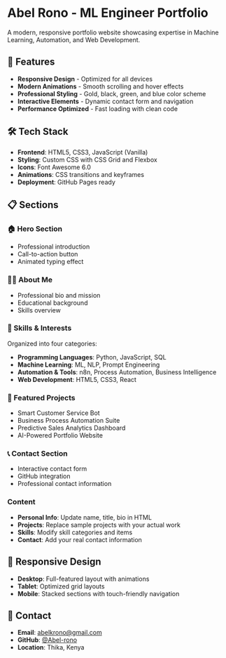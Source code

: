 # Abel Rono - ML Engineer Portfolio

A modern, responsive portfolio website showcasing expertise in Machine Learning, Automation, and Web Development.

## 🌟 Features

- **Responsive Design** - Optimized for all devices
- **Modern Animations** - Smooth scrolling and hover effects
- **Professional Styling** - Gold, black, green, and blue color scheme
- **Interactive Elements** - Dynamic contact form and navigation
- **Performance Optimized** - Fast loading with clean code

## 🛠️ Tech Stack

- **Frontend**: HTML5, CSS3, JavaScript (Vanilla)
- **Styling**: Custom CSS with CSS Grid and Flexbox
- **Icons**: Font Awesome 6.0
- **Animations**: CSS transitions and keyframes
- **Deployment**: GitHub Pages ready

## 📋 Sections

### 🏠 Hero Section
- Professional introduction
- Call-to-action button
- Animated typing effect

### 👨‍💼 About Me
- Professional bio and mission
- Educational background
- Skills overview

### 🚀 Skills & Interests
Organized into four categories:
- **Programming Languages**: Python, JavaScript, SQL
- **Machine Learning**: ML, NLP, Prompt Engineering
- **Automation & Tools**: n8n, Process Automation, Business Intelligence
- **Web Development**: HTML5, CSS3, React

### 💼 Featured Projects
- Smart Customer Service Bot
- Business Process Automation Suite
- Predictive Sales Analytics Dashboard
- AI-Powered Portfolio Website

### 📞 Contact Section
- Interactive contact form
- GitHub integration
- Professional contact information

### Content
- **Personal Info**: Update name, title, bio in HTML
- **Projects**: Replace sample projects with your actual work
- **Skills**: Modify skill categories and items
- **Contact**: Add your real contact information

## 📱 Responsive Design

- **Desktop**: Full-featured layout with animations
- **Tablet**: Optimized grid layouts
- **Mobile**: Stacked sections with touch-friendly navigation

## 📧 Contact

- **Email**: abelkrono@gmail.com
- **GitHub**: [@Abel-rono](https://github.com/Abel-Rono)
- **Location**: Thika, Kenya
